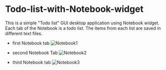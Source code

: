 # Todo-list-with-Notebook-widget
This is a simple "Todo list" GUI desktop application using Notebook widget.
Each tab of the Notebook is a todo list. The items from each list are saved in different text files.

* first Notebook tab
![Notebook1](https://user-images.githubusercontent.com/116946235/209475918-d22a24c2-fe63-477c-b232-aa6a3810b11c.png)

* second Notebook Tab
![Notebook2](https://user-images.githubusercontent.com/116946235/209475945-659f477e-5ac2-4b67-9158-4775678a7e06.png)

* third Notebook tab
![Notebook3](https://user-images.githubusercontent.com/116946235/209475957-2c306fca-963c-4963-9165-a6498c5a401a.png)






